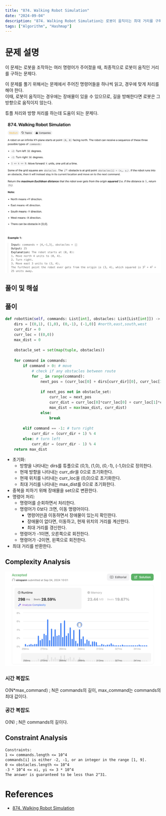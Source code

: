 ```yaml
---
title: "874. Walking Robot Simulation"
date: "2024-09-04"
description: "874. Walking Robot Simulation는 로봇이 움직이는 최대 거리를 구하는 문제다."
tags: ["Algorithm", "Hashmap"]
---
```


# 문제 설명
이 문제는 로봇을 조작하는 여러 명령어가 주어졌을 때, 최종적으로 로봇이 움직인 거리를 구하는 문제다.

이 문제를 풀기 위해서는 문제에서 주어진 명령어들을 하나씩 읽고, 경우에 맞게 처리를 해야 한다.  
이때, 로봇이 움직이는 경우에는 장애물이 있을 수 있으므로, 길을 방해한다면 로봇은 그 방향으로 움직이지 않는다.

튜플 처리와 방향 처리를 하는데 도움이 되는 문제다.

![874](../../../images/LEET/874/874.png)

## 풀이 및 해설

## 풀이
```python
def robotSim(self, commands: List[int], obstacles: List[List[int]]) -> int:
    dirs = [(0,1), (1,0), (0,-1), (-1,0)] #north,east,south,west
    curr_dir = 0
    curr_loc = ((0,0))
    max_dist = 0

    obstacle_set = set(map(tuple, obstacles))

    for command in commands:
        if command > 0: # move
            # check if any obstacles between route
            for _ in range(command):
                next_pos = (curr_loc[0] + dirs[curr_dir][0], curr_loc[1] + dirs[curr_dir][1])

                if next_pos not in obstacle_set:
                    curr_loc = next_pos
                    curr_dist = curr_loc[0]*curr_loc[0] + curr_loc[1]*curr_loc[1]
                    max_dist = max(max_dist, curr_dist)
                else:
                    break
                
        elif command == -1: # turn right
            curr_dir = (curr_dir + 1) % 4
        else: # turn left
            curr_dir = (curr_dir - 1) % 4
    return max_dist
```
- 초기화:
    - 방향을 나타내는 dirs를 튜플으로 (0,1), (1,0), (0,-1), (-1,0)으로 정의한다.
    - 현재 방향을 나타내는 curr_dir을 0으로 초기화한다.
    - 현재 위치를 나타내는 curr_loc을 (0,0)으로 초기화한다.
    - 최대 거리를 나타내는 max_dist를 0으로 초기화한다.
- 중복을 피하기 위해 장애물을 set으로 변환한다.
- 명령어 처리:
    - 명령어를 순회하면서 처리한다.
    - 명령어가 0보다 크면, 이동 명령어이다.
        - 명령어만큼 이동하면서 장애물이 있는지 확인한다.
        - 장애물이 없다면, 이동하고, 현재 위치의 거리를 계산한다.
        - 최대 거리를 갱신한다.
    - 명령어가 -1이면, 오른쪽으로 회전한다.
    - 명령어가 -2이면, 왼쪽으로 회전한다.
- 최대 거리를 반환한다.


## Complexity Analysis
![tc](../../../images/LEET/874/tc.png)

### 시간 복잡도
O(N*max_command) ; N은 commands의 길이, max_command는 commands의 최대 값이다.

### 공간 복잡도
O(N) ; N은 commands의 길이다.

## Constraint Analysis
```
Constraints:
1 <= commands.length <= 10^4
commands[i] is either -2, -1, or an integer in the range [1, 9].
0 <= obstacles.length <= 10^4
-3 * 10^4 <= xi, yi <= 3 * 10^4
The answer is guaranteed to be less than 2^31.
```

# References
- [874. Walking Robot Simulation](https://leetcode.com/problems/walking-robot-simulation/)